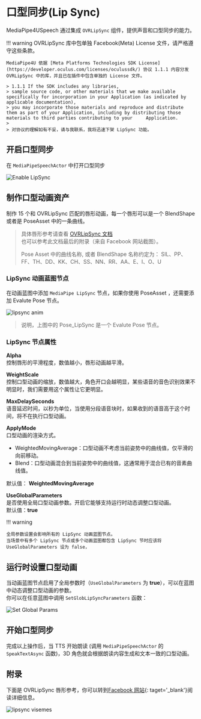 # 口型同步(Lip Sync)

MediaPipe4USpeech 通过集成 `OVRLipSync` 组件，提供声音和口型同步的能力。   

!!! warning
    OVRLipSync 库中包单独 Facebook(Meta) License 文件，请严格遵守这些条款。   
            
    MediaPipe4U 依据 [Meta Platforms Technologies SDK License](https://developer.oculus.com/licenses/oculussdk/) 协议 1.1.1 内容分发 OVRLipSync 中的库，并且已在插件中包含单独的 License 文件。   
    
    > 1.1.1 If the SDK includes any libraries,
    > sample source code, or other materials that we make available specifically for incorporation in your Application (as indicated by applicable documentation), 
    > you may incorporate those materials and reproduce and distribute them as part of your Application, including by distributing those materials to third parties contributing to your     Application.   
    >   
    > 对协议的理解如有不妥，请与我联系，我将迅速下架 LipSync 功能。



## 开启口型同步

在 `MediaPipeSpeechActor` 中打开口型同步

![Enable LipSync](./images/quick_start/speech_actor_enable_lipsync.jpg "Enable LipSync") 


## 制作口型动画资产   

制作 15 个和 OVRLipSync 匹配的唇形动画，每一个唇形可以是一个 BlendShape 或者是 PoseAsset 中的一条曲线。   
> 具体唇形参考请查看 [OVRLipSync 文档](https://developer.oculus.com/documentation/unity/audio-ovrlipsync-viseme-reference)   
> 也可以参考此文档最后的附录（来自 Facebook 网站截图）。   
>    
> Pose Asset 中的曲线名称, 或者 BlendShape 名称约定为： SIL、PP、FF、TH、DD、KK、CH、SS、NN、RR、AA、E、I、O、U   


### LipSync 动画蓝图节点

在动画蓝图中添加 `MediaPipe LipSync` 节点，如果你使用 PoseAsset ，还需要添加 Evalute Pose 节点。

![lipsync anim](./images/lipsync/anim_blueprint.jpg "lipsync anim")

> 说明，上图中的 Pose_LipSync 是一个 Evalute Pose 节点。


### LipSync 节点属性

**Alpha**   
控制唇形的平滑程度，数值越小，唇形动画越平滑。

**WeightScale**   
控制口型动画的缩放，数值越大，角色开口会越明显，某些语音的音色识别效果不明显时，我们需要用这个属性让它更明显。

**MaxDelaySeconds**   
语音延迟时间，以秒为单位，当使用分段语音块时，如果收到的语音高于这个时间，将不在执行口型动画。

**ApplyMode**   
口型动画的渲染方式。
- WeightedMovingAverage：口型动画不考虑当前姿势中的曲线值，仅平滑的向前移动。
- Blend：口型动画混合到当前姿势中的曲线值，这通常用于混合已有的音素曲线值。   

默认值： **WeightedMovingAverage**   

**UseGlobalParameters**   
是否使用全局口型动画参数。开启它能够支持运行时动态调整口型动画。   
默认值：**true**

!!! warning

    全局参数设置会影响所有的 LipSync 动画蓝图节点。   
    当场景中有多个 LipSync 节点或多个动画蓝图都包含 LipSync 节时应该将 UseGlobalParameters 设为 false，

## 运行时设置口型动画

当动画蓝图节点启用了全局参数时（`UseGlobalParameters` 为 **true**），可以在蓝图中动态调整口型动画的参数。   
你可以在任意蓝图中调用 `SetGlobLipSyncParameters` 函数：

![Set Global Params](./images/lipsync/set_global_params.jpg "Set Global Params")

## 开始口型同步

完成以上操作后，当 TTS 开始朗读 (调用 `MediaPipeSpeechActor` 的 `SpeakTextAsync` 函数)，3D 角色就会根据朗读内容生成和文本一致的口型动画。

## 附录

下面是 OVRLipSync 唇形参考，你可以转到[Facebook 网站](https://developer.oculus.com/documentation/unity/audio-ovrlipsync-viseme-reference){: taget='_blank'}阅读详细信息。

![lipsync visemes](./images/lipsync/lip_sync_visemes.jpg "lipsync visemes")